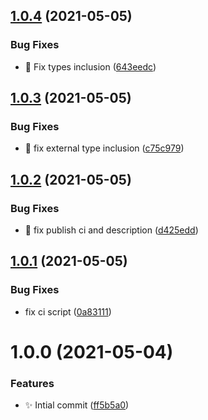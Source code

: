 ## [1.0.4](https://github.com/josh-hemphill/vite-plugin-favicon/compare/v1.0.3...v1.0.4) (2021-05-05)


### Bug Fixes

* :bug: Fix types inclusion ([643eedc](https://github.com/josh-hemphill/vite-plugin-favicon/commit/643eedc1944abc73c05d371869eb60c493142fdb))

## [1.0.3](https://github.com/josh-hemphill/vite-plugin-favicon/compare/v1.0.2...v1.0.3) (2021-05-05)


### Bug Fixes

* :bug: fix external type inclusion ([c75c979](https://github.com/josh-hemphill/vite-plugin-favicon/commit/c75c979c192126fffd3a46dc98a60e265eb3972b))

## [1.0.2](https://github.com/josh-hemphill/vite-plugin-favicon/compare/v1.0.1...v1.0.2) (2021-05-05)


### Bug Fixes

* :bug: fix publish ci and description ([d425edd](https://github.com/josh-hemphill/vite-plugin-favicon/commit/d425edd85ceab784da6d3bc5967c0cc9e1a30af5))

## [1.0.1](https://github.com/josh-hemphill/vite-plugin-favicon/compare/v1.0.0...v1.0.1) (2021-05-05)


### Bug Fixes

* fix ci script ([0a83111](https://github.com/josh-hemphill/vite-plugin-favicon/commit/0a831116640aa2ce15ce78de7151873c24b87870))

# 1.0.0 (2021-05-04)


### Features

* :sparkles: Intial commit ([ff5b5a0](https://github.com/josh-hemphill/vite-plugin-favicon/commit/ff5b5a0d64b073f36c5a1e767de25e58b373453c))
